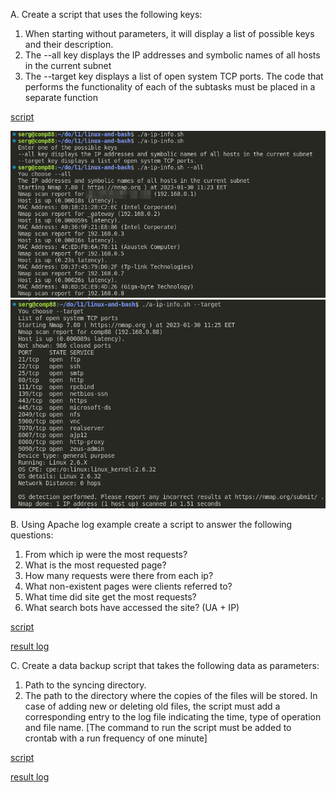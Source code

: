 A. Create a script that uses the following keys:
1. When starting without parameters, it will display a list of possible keys and their description.
2. The --all key displays the IP addresses and symbolic names of all hosts in the current subnet
3. The --target key displays a list of open system TCP ports.
The code that performs the functionality of each of the subtasks must be placed in a separate function

[script](/linux-and-bash/a-ip-info.sh)

![results](/linux-and-bash/images/image-a.1.png)
![results](/linux-and-bash/images/image-a.2.png)

B. Using Apache log example create a script to answer the following questions:
1. From which ip were the most requests?
2. What is the most requested page?
3. How many requests were there from each ip?
4. What non-existent pages were clients referred to? 
5. What time did site get the most requests?
6. What search bots have accessed the site? (UA + IP)

[script](/linux-and-bash/b-analyzer-apache-log.sh)

[result log](/linux-and-bash/b-analyzer-results.txt)

C. Create a data backup script that takes the following data as parameters:
1. Path to the syncing directory.
2. The path to the directory where the copies of the files will be stored.
In case of adding new or deleting old files, the script must add a corresponding entry to the log file indicating the time, type of operation and file name. [The command to run the script must be added to crontab with a run frequency of one minute] 

[script](/linux-and-bash/c-backup-script.sh)

[result log](/linux-and-bash/c-backup-2023-Jan-30.log)


